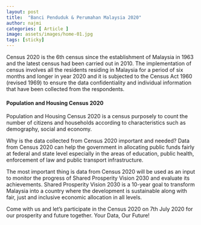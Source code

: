 ```yaml
---
layout: post
title:  "Banci Penduduk & Perumahan Malaysia 2020"
author: najmi
categories: [ Article ]
image: assets/images/home-01.jpg
tags: [sticky]
---
```


Census 2020 is the 6th census since the establishment of Malaysia in 1963 and the latest census had been carried out in 2010. The implementation of census involves all the residents residing in Malaysia for a period of six months and longer in year 2020 and it is subjected to the Census Act 1960 (revised 1969) to ensure the data confidentiality and individual information that have been collected from the respondents. 

#### Population and Housing Census 2020

Population and Housing Census 2020 is a census purposely to count the number of citizens and households according to characteristics such as demography, social and economy. 

Why is the data collected from Census 2020 important and needed? Data from Census 2020 can help the government in allocating public funds fairly at federal and state level especially in the areas of education, public health, enforcement of law and public transport infrastructure. 

The most important thing is data from Census 2020 will be used as an input to monitor the progress of Shared Prosperity Vision 2030 and evaluate its achievements. Shared Prosperity Vision 2030 is a 10-year goal to transform Malaysia into a country where the development is sustainable along with fair, just and inclusive economic allocation in all levels.

Come with us and let’s participate in the Census 2020 on 7th July 2020 for our prosperity and future together. Your Data, Our Future!

